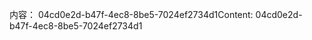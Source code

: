<span data-ttu-id="9f4a7-101">内容： 04cd0e2d-b47f-4ec8-8be5-7024ef2734d1</span><span class="sxs-lookup"><span data-stu-id="9f4a7-101">Content: 04cd0e2d-b47f-4ec8-8be5-7024ef2734d1</span></span>